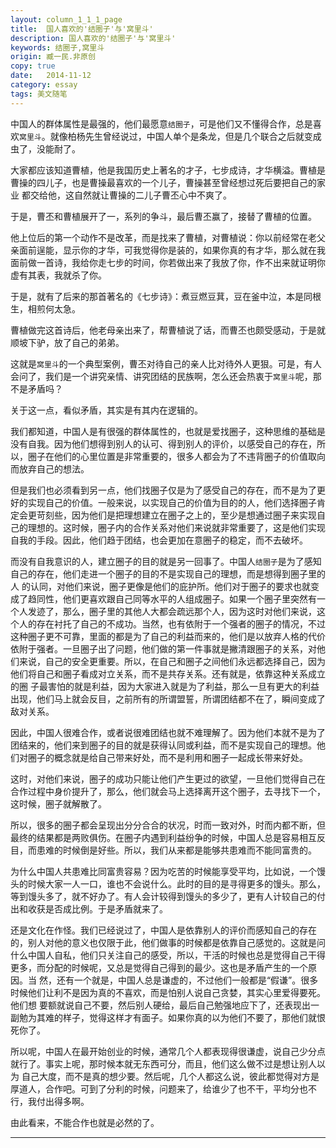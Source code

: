 ```yaml
---
layout: column_1_1_1_page
title:  国人喜欢的'结圈子'与'窝里斗'
description: 国人喜欢的'结圈子'与'窝里斗'
keywords: 结圈子,窝里斗
origin: 臧一民.非原创
copy: true
date:   2014-11-12
category: essay
tags: 美文随笔
---
```

中国人的群体属性是最强的，他们最愿意`结圈子`，可是他们又不懂得合作，总是喜欢`窝里斗`。就像柏杨先生曾经说过，中国人单个是条龙，但是几个联合之后就变成虫了，没能耐了。
<!--more-->

大家都应该知道曹植，他是我国历史上著名的才子，七步成诗，才华横溢。曹植是曹操的四儿子，也是曹操最喜欢的一个儿子，曹操甚至曾经想过死后要把自己的家业 都交给他，这自然就让曹操的二儿子曹丕心中不爽了。

于是，曹丕和曹植展开了一，系列的争斗，最后曹丕赢了，接替了曹植的位置。

他上位后的第一个动作不是改革，而是找来了曹植，对曹植说：你以前经常在老父亲面前逞能，显示你的才华，可我觉得你是装的，如果你真的有才华，那么就在我面前做一首诗，我给你走七步的时间，你若做出来了我放了你，作不出来就证明你虚有其表，我就杀了你。

于是，就有了后来的那首著名的《七步诗》：煮豆燃豆萁，豆在釜中泣，本是同根生，相煎何太急。

曹植做完这首诗后，他老母亲出来了，帮曹植说了话，而曹丕也颇受感动，于是就顺坡下驴，放了自己的弟弟。

这就是`窝里斗`的一个典型案例，曹丕对待自己的亲人比对待外人更狠。可是，有人会问了，我们是一个讲究亲情、讲究团结的民族啊，怎么还会热衷于`窝里斗`呢，那不是矛盾吗？

关于这一点，看似矛盾，其实是有其内在逻辑的。

我们都知道，中国人是有很强的群体属性的，也就是爱找圈子，这种思维的基础是没有自我。因为他们想得到别人的认可、得到别人的评价，以感受自己的存在，所以，圈子在他们的心里位置是非常重要的，很多人都会为了不违背圈子的价值取向而放弃自己的想法。

但是我们也必须看到另一点，他们找圈子仅是为了感受自己的存在，而不是为了更好的实现自己的价值。一般来说，以实现自己的价值为目的的人，他们选择圈子肯定会更苛刻些，因为他们是把理想建立在圈子之上的，至少是想通过圈子来实现自己的理想的。这时候，圈子内的合作关系对他们来说就非常重要了，这是他们实现自我的手段。因此，他们趋于团结，也会更加在意圈子的稳定，而不去破坏。

而没有自我意识的人，建立圈子的目的就是另一回事了。中国人`结圈子`是为了感知自己的存在，他们走进一个圈子的目的不是实现自己的理想，而是想得到圈子里的人 的认同，对他们来说，圈子更像是他们的庇护所。他们对于圈子的要求也就变成了趋同性，他们更喜欢跟自己同等水平的人组成圈子。如果一个圈子里突然有一个人发迹了，那么，圈子里的其他人大都会疏远那个人，因为这时对他们来说，这个人的存在衬托了自己的不成功。当然，也有依附于一个强者的圈子的情况，不过这种圈子更不可靠，里面的都是为了自己的利益而来的，他们是以放弃人格的代价依附于强者。一旦圈子出了问题，他们做的第一件事就是撇清跟圈子的关系，对他们来说，自己的安全更重要。所以，在自己和圈子之间他们永远都选择自己，因为他们将自己和圈子看成对立关系，而不是共存关系。还有就是，依靠这种关系成立的圈 子最害怕的就是利益，因为大家进入就是为了利益，那么一旦有更大的利益出现，他们马上就会反目，之前所有的所谓盟誓，所谓团结都不在了，瞬间变成了敌对关系。

因此，中国人很难合作，或者说很难团结也就不难理解了。因为他们本就不是为了团结来的，他们来到圈子的目的就是获得认同或利益，而不是实现自己的理想。他们对圈子的概念就是给自己带来好处，而不是利用和圈子一起成长带来好处。

这时，对他们来说，圈子的成功只能让他们产生更过的欲望，一旦他们觉得自己在合作过程中身价提升了，那么，他们就会马上选择离开这个圈子，去寻找下一个，这时候，圈子就解散了。

所以，很多的圈子都会呈现出分分合合的状况，时而一致对外，时而内都不断，但最终的结果都是两败俱伤。在圈子内遇到利益纷争的时候，中国人总是容易相互反目，而患难的时候倒是好些。所以，我们从来都是能够共患难而不能同富贵的。

为什么中国人共患难比同富贵容易？因为吃苦的时候能享受平均，比如说，一个馒头的时候大家一人一口，谁也不会说什么。此时的目的是寻得更多的馒头。那么，等到馒头多了，就不好办了。有人会计较得到馒头的多少了，更有人计较自己的付出和收获是否成比例。于是矛盾就来了。

还是文化在作怪。我们已经说过了，中国人是依靠别人的评价而感知自己的存在的，别人对他的意义也仅限于此，他们做事的时候都是依靠自己感觉的。这就是问什么中国人自私，他们只关注自己的感受，所以，干活的时候也总是觉得自己干得更多，而分配的时候呢，又总是觉得自己得到的最少。这也是矛盾产生的一个原因。当 然，还有一个就是，中国人总是谦虚的，不过他们一般都是“假谦”。很多时候他们让利不是因为真的不喜欢，而是怕别人说自己贪婪，其实心里爱得要死。他们想 要额就说自己不要，然后别人硬给，最后自己勉强地应下了，还表现出一副勉为其难的样子，觉得这样才有面子。如果你真的以为他们不要了，那他们就恨死你了。

所以呢，中国人在最开始创业的时候，通常几个人都表现得很谦虚，说自己少分点就行了。事实上呢，那时候本就无东西可分，而且，他们这么做不过是想让别人以为 自己大度，而不是真的想少要。然后呢，几个人都这么说，彼此都觉得对方是厚道人，合作吧。可到了分利的时候，问题来了，给谁少了也不干，平均分也不行，我付出得多啊。

由此看来，不能合作也就是必然的了。

-----------------------
